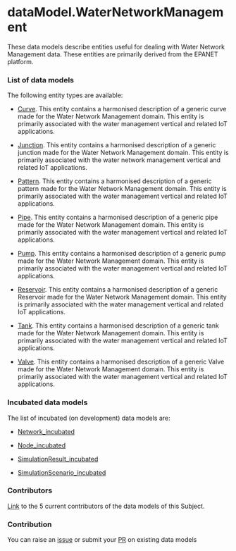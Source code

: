 # dataModel.WaterNetworkManagement
These data models describe entities useful for dealing with Water Network Management data. These entities are primarily derived from the EPANET platform.

### List of data models

The following entity types are available:
- [Curve](https://github.com/smart-data-models/dataModel.WaterNetworkManagement/blob/master/Curve/README.md). This entity contains a harmonised description of a generic curve made for the Water Network Management domain. This entity is primarily associated with the water management vertical and related IoT applications.

- [Junction](https://github.com/smart-data-models/dataModel.WaterNetworkManagement/blob/master/Junction/README.md). This entity contains a harmonised description of a generic junction made for the Water Network Management domain. This entity is primarily associated with the water network management vertical and related IoT applications.

- [Pattern](https://github.com/smart-data-models/dataModel.WaterNetworkManagement/blob/master/Pattern/README.md). This entity contains a harmonised description of a generic pattern made for the Water Network Management domain. This entity is primarily associated with the water management vertical and related IoT applications.

- [Pipe](https://github.com/smart-data-models/dataModel.WaterNetworkManagement/blob/master/Pipe/README.md). This entity contains a harmonised description of a generic pipe made for the Water Network Management domain. This entity is primarily associated with the water management vertical and related IoT applications.

- [Pump](https://github.com/smart-data-models/dataModel.WaterNetworkManagement/blob/master/Pump/README.md). This entity contains a harmonised description of a generic pump made for the Water Network Management domain. This entity is primarily associated with the water management vertical and related IoT applications.

- [Reservoir](https://github.com/smart-data-models/dataModel.WaterNetworkManagement/blob/master/Reservoir/README.md). This entity contains a harmonised description of a generic Reservoir made for the Water Network Management domain. This entity is primarily associated with the water management vertical and related IoT applications.

- [Tank](https://github.com/smart-data-models/dataModel.WaterNetworkManagement/blob/master/Tank/README.md). This entity contains a harmonised description of a generic tank made for the Water Network Management domain. This entity is primarily associated with the water management vertical and related IoT applications.

- [Valve](https://github.com/smart-data-models/dataModel.WaterNetworkManagement/blob/master/Valve/README.md). This entity contains a harmonised description of a generic Valve made for the Water Network Management domain. This entity is primarily associated with the water management vertical and related IoT applications.



### Incubated data models
The list of incubated (on development) data models are:

  - [Network_incubated](https://github.com/smart-data-models/dataModel.WaterNetworkManagement/tree/master/Network_incubated)

  - [Node_incubated](https://github.com/smart-data-models/dataModel.WaterNetworkManagement/tree/master/Node_incubated)

  - [SimulationResult_incubated](https://github.com/smart-data-models/dataModel.WaterNetworkManagement/tree/master/SimulationResult_incubated)

  - [SimulationScenario_incubated](https://github.com/smart-data-models/dataModel.WaterNetworkManagement/tree/master/SimulationScenario_incubated)


### Contributors
[Link](https://github.com/smart-data-models/dataModel.WaterNetworkManagement/blob/master/CONTRIBUTORS.yaml) to the 5 current contributors of the data models of this Subject.


### Contribution
You can raise an [issue](https://github.com/smart-data-models/dataModel.WaterNetworkManagement/issues) or submit your [PR](https://github.com/smart-data-models/dataModel.WaterNetworkManagement/pulls) on existing data models


